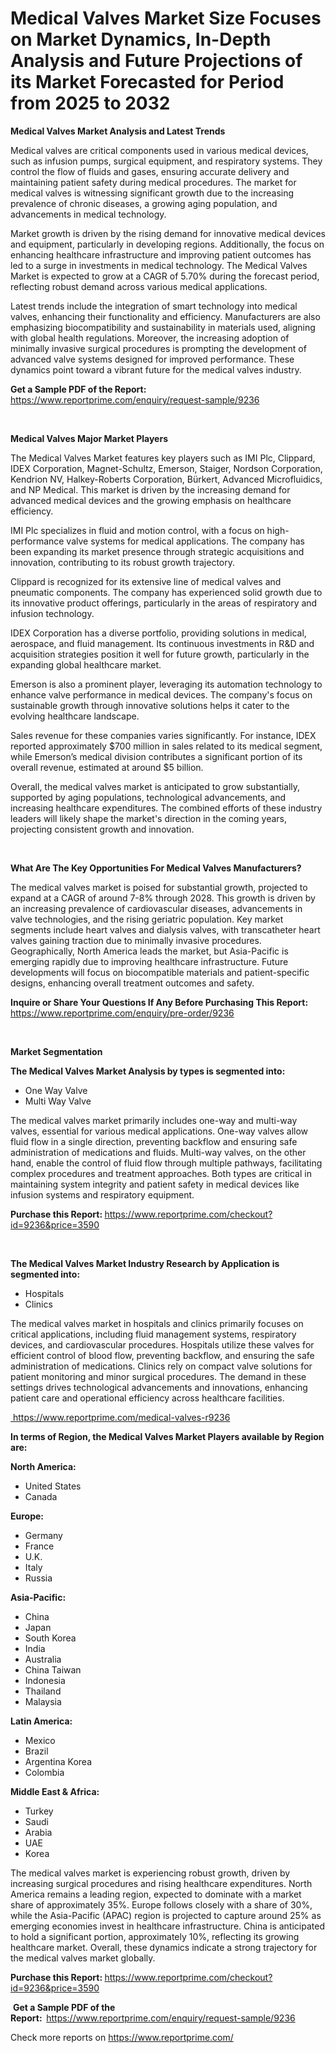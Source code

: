 <p><h1>Medical Valves Market Size Focuses on Market Dynamics, In-Depth Analysis and Future Projections of its Market Forecasted for Period from 2025 to 2032</h1></p><p><strong>Medical Valves Market Analysis and Latest Trends</strong></p>
<p><p>Medical valves are critical components used in various medical devices, such as infusion pumps, surgical equipment, and respiratory systems. They control the flow of fluids and gases, ensuring accurate delivery and maintaining patient safety during medical procedures. The market for medical valves is witnessing significant growth due to the increasing prevalence of chronic diseases, a growing aging population, and advancements in medical technology.</p><p>Market growth is driven by the rising demand for innovative medical devices and equipment, particularly in developing regions. Additionally, the focus on enhancing healthcare infrastructure and improving patient outcomes has led to a surge in investments in medical technology. The Medical Valves Market is expected to grow at a CAGR of 5.70% during the forecast period, reflecting robust demand across various medical applications.</p><p>Latest trends include the integration of smart technology into medical valves, enhancing their functionality and efficiency. Manufacturers are also emphasizing biocompatibility and sustainability in materials used, aligning with global health regulations. Moreover, the increasing adoption of minimally invasive surgical procedures is prompting the development of advanced valve systems designed for improved performance. These dynamics point toward a vibrant future for the medical valves industry.</p></p>
<p><strong>Get a Sample PDF of the Report:&nbsp;</strong> <a href="https://www.reportprime.com/enquiry/request-sample/9236?utm_campaign=3200&utm_medium=2&utm_source=Github&utm_content=ia&utm_term=20032025&utm_id=medical-valves">https://www.reportprime.com/enquiry/request-sample/9236</a></p>
<p>&nbsp;</p>
<p><strong>Medical Valves Major Market Players</strong></p>
<p><p>The Medical Valves Market features key players such as IMI Plc, Clippard, IDEX Corporation, Magnet-Schultz, Emerson, Staiger, Nordson Corporation, Kendrion NV, Halkey-Roberts Corporation, Bürkert, Advanced Microfluidics, and NP Medical. This market is driven by the increasing demand for advanced medical devices and the growing emphasis on healthcare efficiency.</p><p>IMI Plc specializes in fluid and motion control, with a focus on high-performance valve systems for medical applications. The company has been expanding its market presence through strategic acquisitions and innovation, contributing to its robust growth trajectory.</p><p>Clippard is recognized for its extensive line of medical valves and pneumatic components. The company has experienced solid growth due to its innovative product offerings, particularly in the areas of respiratory and infusion technology. </p><p>IDEX Corporation has a diverse portfolio, providing solutions in medical, aerospace, and fluid management. Its continuous investments in R&D and acquisition strategies position it well for future growth, particularly in the expanding global healthcare market.</p><p>Emerson is also a prominent player, leveraging its automation technology to enhance valve performance in medical devices. The company's focus on sustainable growth through innovative solutions helps it cater to the evolving healthcare landscape.</p><p>Sales revenue for these companies varies significantly. For instance, IDEX reported approximately $700 million in sales related to its medical segment, while Emerson’s medical division contributes a significant portion of its overall revenue, estimated at around $5 billion. </p><p>Overall, the medical valves market is anticipated to grow substantially, supported by aging populations, technological advancements, and increasing healthcare expenditures. The combined efforts of these industry leaders will likely shape the market's direction in the coming years, projecting consistent growth and innovation.</p></p>
<p>&nbsp;</p>
<p><strong>What Are The Key Opportunities For Medical Valves Manufacturers?</strong></p>
<p><p>The medical valves market is poised for substantial growth, projected to expand at a CAGR of around 7-8% through 2028. This growth is driven by an increasing prevalence of cardiovascular diseases, advancements in valve technologies, and the rising geriatric population. Key market segments include heart valves and dialysis valves, with transcatheter heart valves gaining traction due to minimally invasive procedures. Geographically, North America leads the market, but Asia-Pacific is emerging rapidly due to improving healthcare infrastructure. Future developments will focus on biocompatible materials and patient-specific designs, enhancing overall treatment outcomes and safety.</p></p>
<p><strong>Inquire or Share Your Questions If Any Before Purchasing This Report:</strong> <a href="https://www.reportprime.com/enquiry/pre-order/9236?utm_campaign=3200&utm_medium=2&utm_source=Github&utm_content=ia&utm_term=20032025&utm_id=medical-valves">https://www.reportprime.com/enquiry/pre-order/9236</a></p>
<p>&nbsp;</p>
<p><strong>Market Segmentation</strong></p>
<p><strong>The Medical Valves Market Analysis by types is segmented into:</strong></p>
<p><ul><li>One Way Valve</li><li>Multi Way Valve</li></ul></p>
<p><p>The medical valves market primarily includes one-way and multi-way valves, essential for various medical applications. One-way valves allow fluid flow in a single direction, preventing backflow and ensuring safe administration of medications and fluids. Multi-way valves, on the other hand, enable the control of fluid flow through multiple pathways, facilitating complex procedures and treatment approaches. Both types are critical in maintaining system integrity and patient safety in medical devices like infusion systems and respiratory equipment.</p></p>
<p><strong>Purchase this Report:&nbsp;</strong><a href="https://www.reportprime.com/checkout?id=9236&price=3590&utm_campaign=3200&utm_medium=2&utm_source=Github&utm_content=ia&utm_term=20032025&utm_id=medical-valves">https://www.reportprime.com/checkout?id=9236&price=3590</a></p>
<p>&nbsp;</p>
<p><strong>The Medical Valves Market Industry Research by Application is segmented into:</strong></p>
<p><ul><li>Hospitals</li><li>Clinics</li></ul></p>
<p><p>The medical valves market in hospitals and clinics primarily focuses on critical applications, including fluid management systems, respiratory devices, and cardiovascular procedures. Hospitals utilize these valves for efficient control of blood flow, preventing backflow, and ensuring the safe administration of medications. Clinics rely on compact valve solutions for patient monitoring and minor surgical procedures. The demand in these settings drives technological advancements and innovations, enhancing patient care and operational efficiency across healthcare facilities.</p></p>
<p><a href="https://www.reportprime.com/medical-valves-r9236?utm_campaign=3200&utm_medium=2&utm_source=Github&utm_content=ia&utm_term=20032025&utm_id=medical-valves">&nbsp;https://www.reportprime.com/medical-valves-r9236</a></p>
<p><strong>In terms of Region, the Medical Valves Market Players available by Region are:</strong></p>
<p>
    <p> <strong> North America: </strong>
        <ul>
            <li>United States</li>
            <li>Canada</li>
        </ul>
        </p> 
    <p> <strong> Europe: </strong>
        <ul>
            <li>Germany</li>
            <li>France</li>
            <li>U.K.</li>
            <li>Italy</li>
            <li>Russia</li>
        </ul>
        </p> 
    <p> <strong> Asia-Pacific: </strong>
        <ul>
            <li>China</li>
            <li>Japan</li>
            <li>South Korea</li>
            <li>India</li>
            <li>Australia</li>
            <li>China Taiwan</li>
            <li>Indonesia</li>
            <li>Thailand</li>
            <li>Malaysia</li>
        </ul>
        </p> 
    <p> <strong> Latin America: </strong>
        <ul>
            <li>Mexico</li>
            <li>Brazil</li>
            <li>Argentina Korea</li>
            <li>Colombia</li>
        </ul>
        </p> 
    <p> <strong> Middle East & Africa: </strong>
        <ul>
            <li>Turkey</li>
            <li>Saudi</li>
            <li>Arabia</li>
            <li>UAE</li>
            <li>Korea</li>
        </ul>
    </p>
    </p>
<p><p>The medical valves market is experiencing robust growth, driven by increasing surgical procedures and rising healthcare expenditures. North America remains a leading region, expected to dominate with a market share of approximately 35%. Europe follows closely with a share of 30%, while the Asia-Pacific (APAC) region is projected to capture around 25% as emerging economies invest in healthcare infrastructure. China is anticipated to hold a significant portion, approximately 10%, reflecting its growing healthcare market. Overall, these dynamics indicate a strong trajectory for the medical valves market globally.</p></p>
<p><strong>Purchase this Report: </strong><a href="https://www.reportprime.com/checkout?id=9236&price=3590&utm_campaign=3200&utm_medium=2&utm_source=Github&utm_content=ia&utm_term=20032025&utm_id=medical-valves">https://www.reportprime.com/checkout?id=9236&price=3590</a></p>
<p>&nbsp;<strong>Get a Sample PDF of the Report:&nbsp;&nbsp;</strong><a href="https://www.reportprime.com/enquiry/request-sample/9236?utm_campaign=3200&utm_medium=2&utm_source=Github&utm_content=ia&utm_term=20032025&utm_id=medical-valves">https://www.reportprime.com/enquiry/request-sample/9236</a></p>
<p><strong></strong></p>
<p>Check more reports on <a href="https://www.reportprime.com/?utm_campaign=3200&utm_medium=2&utm_source=Github&utm_content=ia&utm_term=20032025&utm_id=medical-valves">https://www.reportprime.com/</a></p>
